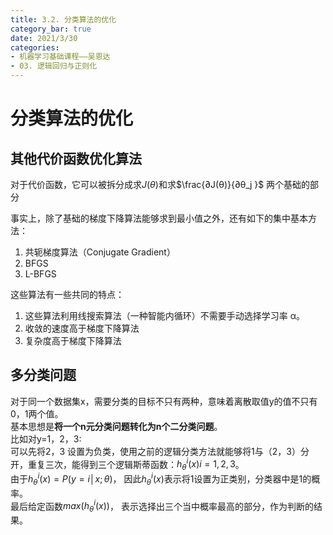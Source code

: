 ```yaml
---
title: 3.2. 分类算法的优化
category_bar: true
date: 2021/3/30
categories: 
- 机器学习基础课程——吴恩达
- 03. 逻辑回归与正则化
---
```

# 分类算法的优化
## 其他代价函数优化算法
对于代价函数，它可以被拆分成求$J(θ)$和求$\frac{∂J(θ)}{∂θ_j }$  两个基础的部分  

事实上，除了基础的梯度下降算法能够求到最小值之外，还有如下的集中基本方法：
1. 共轭梯度算法（Conjugate Gradient）
2. BFGS
3. L-BFGS

这些算法有一些共同的特点：
1. 这些算法利用线搜索算法（一种智能内循环）不需要手动选择学习率 α。
2. 收敛的速度高于梯度下降算法
3. 复杂度高于梯度下降算法

## 多分类问题
对于同一个数据集x，需要分类的目标不只有两种，意味着离散取值y的值不只有0，1两个值。  
基本思想是**将一个n元分类问题转化为n个二分类问题**。  
比如对y=1，2，3:  
可以先将2，3 设置为负类，使用之前的逻辑分类方法就能够将1与（2，3）分开，重复三次，能得到三个逻辑斯蒂函数：$h_θ^i (x)i=1,2,3$。  
由于$h_θ^i (x)=P(y=i│x; θ)$， 因此$h_θ^i (x)$表示将1设置为正类别，分类器中是1的概率。   
最后给定函数$max(h_θ^i (x))$， 表示选择出三个当中概率最高的部分，作为判断的结果。

